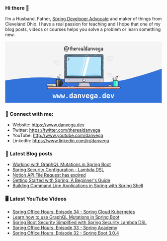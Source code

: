 ### Hi there 👋

I’m a Husband, Father, [Spring Developer Advocate](https://tanzu.vmware.com/developer/advocates/) and maker of things from Cleveland Ohio. I have a real passion for teaching and I hope that one of my blog posts, videos or courses helps you solve a problem or learn something new.

![Profile Header](./github_profile_header.png)

### 🤝 Connect with me:

- Website: https://www.danvega.dev
- Twitter: https://twitter.com/therealdanvega
- YouTube: http://www.youtube.com/danvega
- LinkedIn: https://www.linkedin.com/in/danvega

### 📝 Latest Blog posts

<!-- BLOG-POST-LIST:START -->
- [Working with GraphQL Mutations in Spring Boot](https://www.danvega.dev/blog/2023/03/20/graphql-mutations)
- [Spring Security Configuration - Lambda DSL](https://www.danvega.dev/blog/2023/03/15/spring-security-lambda-dsl)
- [Notion API File Request has expired](https://www.danvega.dev/blog/2023/03/12/notion-api-file-expired)
- [Getting Started with Spring: A Beginner&#39;s Guide](https://www.danvega.dev/blog/2023/03/09/spring-boot-crash-course)
- [Building Command Line Applications in Spring with Spring Shell](https://www.danvega.dev/blog/2023/03/02/spring-shell-intro)
<!-- BLOG-POST-LIST:END -->

### 🖥 Latest YouTube Videos

<!-- YOUTUBE:START -->
- [Spring Office Hours: Episode 34 - Spring Cloud Kubernetes](https://www.youtube.com/watch?v=f5H0dIHY-L4)
- [Learn how to use GraphQL Mutations in Spring Boot](https://www.youtube.com/watch?v=u3FFRq3-0CM)
- [Spring Boot Security Simplified with Spring Security Lambda DSL](https://www.youtube.com/watch?v=PWnEZh_t0WI)
- [Spring Office Hours: Episode 33 - Spring Academy](https://www.youtube.com/watch?v=BvP4tCJ5YSs)
- [Spring Office Hours: Episode 32 - Spring Boot 3.0.4](https://www.youtube.com/watch?v=eRMbHR5LnOc)
<!-- YOUTUBE:END -->
